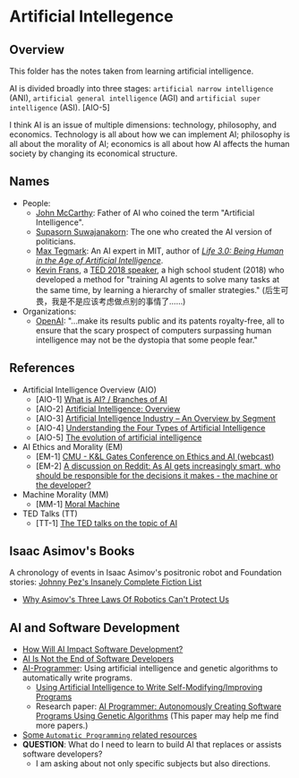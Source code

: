 # Artificial Intellegence

## Overview

This folder has the notes taken from learning artificial intelligence.

AI is divided broadly into three stages: `artificial narrow intelligence` (ANI), `artificial general intelligence` (AGI) and `artificial super intelligence` (ASI). [AIO-5]

I think AI is an issue of multiple dimensions: technology, philosophy, and economics. Technology is all about how we can implement AI; philosophy is all about the morality of AI; economics is all about how AI affects the human society by changing its economical structure.

## Names

- People:
  - [John McCarthy](http://jmc.stanford.edu/index.html): Father of AI who coined the term "Artificial Intelligence".
  - [Supasorn Suwajanakorn](http://www.supasorn.com/): The one who created the AI version of politicians.
  - [Max Tegmark](http://space.mit.edu/home/tegmark/): An AI expert in MIT, author of [_Life 3.0: Being Human in the Age of Artificial Intelligence_](https://www.amazon.com/Life-3-0-Being-Artificial-Intelligence/dp/1101946598).
  - [Kevin Frans](http://kvfrans.com/), a [TED 2018 speaker](https://ted2018.ted.com/speakers#kevin-frans), a high school student (2018) who developed a method for "training AI agents to solve many tasks at the same time, by learning a hierarchy of smaller strategies." (后生可畏，我是不是应该考虑做点别的事情了……)
- Organizations:
  - [OpenAI](https://blog.openai.com/introducing-openai/): "...make its results public and its patents royalty-free, all to ensure that the scary prospect of computers surpassing human intelligence may not be the dystopia that some people fear."

## References

- Artificial Intelligence Overview (AIO)
  - [AIO-1] [What is AI? / Branches of AI](http://jmc.stanford.edu/artificial-intelligence/what-is-ai/branches-of-ai.html)
  - [AIO-2] [Artificial Intelligence: Overview](http://www.hutter1.net/ai/sintro2ai.pdf)
  - [AIO-3] [Artificial Intelligence Industry – An Overview by Segment](https://www.techemergence.com/artificial-intelligence-industry-an-overview-by-segment/)
  - [AIO-4] [Understanding the Four Types of Artificial Intelligence](http://www.govtech.com/computing/Understanding-the-Four-Types-of-Artificial-Intelligence.html)
  - [AIO-5] [The evolution of artificial intelligence](https://www.ubs.com/microsites/artificial-intelligence/en/new-dawn.html)
- AI Ethics and Morality (EM)
  - [EM-1] [CMU - K&L Gates Conference on Ethics and AI (webcast)](https://www.cmu.edu/ethics-ai/agenda/webcast.html)
  - [EM-2] [A discussion on Reddit: As AI gets increasingly smart, who should be responsible for the decisions it makes - the machine or the developer?](https://www.reddit.com/r/artificial/comments/8jaq7p/as_ai_gets_increasingly_smart_who_should_be/)
- Machine Morality (MM)
  - [MM-1] [Moral Machine](http://moralmachine.mit.edu/)
- TED Talks (TT)
  - [TT-1] [The TED talks on the topic of AI](https://www.ted.com/topics/ai)

## Isaac Asimov's Books

A chronology of events in Isaac Asimov's positronic robot and Foundation stories: [Johnny Pez's Insanely Complete Fiction List](http://www.asimovonline.com/oldsite/insane_list.html)

- [Why Asimov's Three Laws Of Robotics Can't Protect Us](https://io9.gizmodo.com/why-asimovs-three-laws-of-robotics-cant-protect-us-1553665410)

## AI and Software Development

- [How Will AI Impact Software Development?](https://www.forbes.com/sites/forbestechcouncil/2017/08/31/how-will-ai-impact-software-development/#27602b8f264d)
- [AI Is Not the End of Software Developers](https://builttoadapt.io/ai-is-not-the-end-of-software-developers-28d80df3c331)
- [AI-Programmer](https://github.com/primaryobjects/AI-Programmer): Using artificial intelligence and genetic algorithms to automatically write programs.
  - [Using Artificial Intelligence to Write Self-Modifying/Improving Programs](http://www.primaryobjects.com/2013/01/27/using-artificial-intelligence-to-write-self-modifying-improving-programs/)
  - Research paper: [AI Programmer: Autonomously Creating Software Programs Using Genetic Algorithms](https://arxiv.org/pdf/1709.05703.pdf) (This paper may help me find more papers.)
- [Some `Automatic Programming` related resources](https://aitopics.org/class/Technology/Information%20Technology/Artificial%20Intelligence/Representation%20&%20Reasoning/Automatic%20Programming)
- **QUESTION**: What do I need to learn to build AI that replaces or assists software developers?
  - I am asking about not only specific subjects but also directions.
